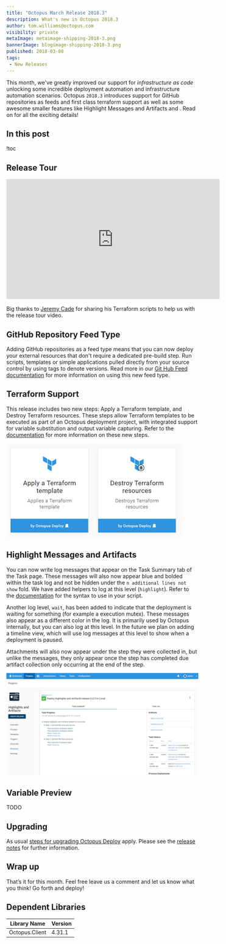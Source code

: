 ```yaml
---
title: "Octopus March Release 2018.3"
description: What's new in Octopus 2018.3
author: tom.williams@octopus.com
visibility: private
metaImage: metaimage-shipping-2018-3.png
bannerImage: blogimage-shipping-2018-3.png
published: 2018-03-08
tags:
 - New Releases
---
```


This month, we've greatly improved our support for _infrastructure as code_ unlocking some incredible deployment automation and infrastructure automation scenarios. Octopus `2018.3` introduces support for GitHub repositories as feeds and first class terraform support as well as some awesome smaller features like Highlight Messages and Artifacts and .  Read on for all the exciting details!

## In this post

!toc

## Release Tour

<iframe width="560" height="315" src="https://www.youtube.com/embed/D2ZclLWko18" frameborder="0" allowfullscreen></iframe>

Big thanks to [Jeremy Cade](https://github.com/JeremyCade) for sharing his Terraform scripts to help us with the release tour video.

## GitHub Repository Feed Type

Adding GitHub repositories as a feed type means that you can now deploy your external resources that don't require a dedicated pre-build step. Run scripts, templates or simple applications pulled directly from your source control by using tags to denote versions. Read more in our [Git Hub Feed documentation](https://octopus.com/docs/packaging-applications/package-repositories/github-feeds) for more information on using this new feed type.

## Terraform Support

This release includes two new steps: Apply a Terraform template, and Destroy Terraform resources. These steps allow Terraform templates to be executed as part of an Octopus deployment project, with integrated support for variable substitution and output variable capturing. Refer to the [documentation](https://octopus.com/docs/deploying-applications/terraform-deployments) for more information on these new steps.

![Terraform Steps](terraform-steps.png "width=500")

## Highlight Messages and Artifacts

You can now write log messages that appear on the Task Summary tab of the Task page. These messages will also now appear blue and bolded within the task log and not be hidden under the `n additional lines not show` fold. We have added helpers to log at this level (`highlight`). Refer to the [documentation](https://octopus.com/docs/deploying-applications/custom-scripts#Customscripts-Logging) for the syntax to use in your script.

Another log level, `wait`, has been added to indicate that the deployment is waiting for something (for example a execution mutex). These messages also appear as a different color in the log. It is primarily used by Octopus internally, but you can also log at this level. In the future we plan on adding a timeline view, which will use log messages at this level to show when a deployment is paused.

Attachments will also now appear under the step they were collected in, but unlike the messages, they only appear once the step has completed due artifact collection only occurring at the end of the step.

![Highlights and Artifacts](highlights-and-artifacts.png "width=500")

## Variable Preview

TODO

## Upgrading

As usual [steps for upgrading Octopus Deploy](https://octopus.com/docs/administration/upgrading) apply. Please see the [release notes](https://octopus.com/downloads/compare?to=2018.3.0) for further information.

## Wrap up

That’s it for this month. Feel free leave us a comment and let us know what you think! Go forth and deploy!

## Dependent Libraries
Library Name | Version
--- | ---
Octopus.Client | 4.31.1
